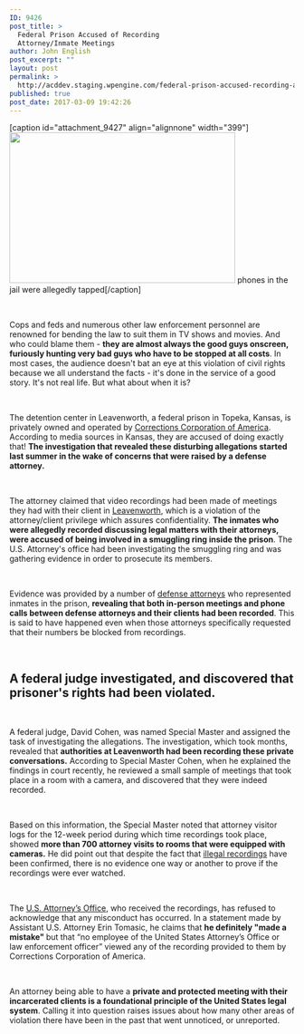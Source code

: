 ```yaml
---
ID: 9426
post_title: >
  Federal Prison Accused of Recording
  Attorney/Inmate Meetings
author: John English
post_excerpt: ""
layout: post
permalink: >
  http://acddev.staging.wpengine.com/federal-prison-accused-recording-attorneyinmate-meetings.html
published: true
post_date: 2017-03-09 19:42:26
---
```

[caption id="attachment_9427" align="alignnone" width="399"]<img class=" wp-image-9427" src="http://acddev.staging.wpengine.com/wp-content/uploads/2017/03/phone-1767113_640-300x200.jpg" alt="" width="399" height="266" /> phones in the jail were allegedly tapped[/caption]

&nbsp;

<span style="font-weight: 400">Cops and feds and numerous other law enforcement personnel are renowned for bending the law to suit them in TV shows and movies. And who could blame them - </span><b>they are almost always the good guys onscreen, furiously hunting very bad guys who have to be stopped at all costs</b><span style="font-weight: 400">. In most cases, the audience doesn't bat an eye at this violation of civil rights because we all understand the facts - it's done in the service of a good story. It's not real life. </span>But what about when it is?

&nbsp;

<span style="font-weight: 400">The detention center in Leavenworth, a federal prison in Topeka, Kansas, is privately owned and operated by </span><a href="http://www.cca.com/" target="_blank"><span style="font-weight: 400">Corrections Corporation of America</span></a><span style="font-weight: 400">. According to media sources in Kansas, they are accused of doing exactly that! </span><b>The investigation that revealed these disturbing allegations started last summer in the wake of concerns that were raised by a defense attorney.</b>

&nbsp;

<span style="font-weight: 400">The attorney claimed that video recordings had been made of meetings they had with their client in </span><a href="https://www.bop.gov/locations/institutions/lvn/" target="_blank"><span style="font-weight: 400">Leavenworth</span></a><span style="font-weight: 400">, which is a violation of the attorney/client privilege which assures confidentiality. </span><b>The inmates who were allegedly recorded discussing legal matters with their attorneys, were accused of being involved in a smuggling ring inside the prison</b><span style="font-weight: 400">. The U.S. Attorney's office had been investigating the smuggling ring and was gathering evidence in order to prosecute its members.</span>

&nbsp;

<span style="font-weight: 400">Evidence was provided by a number of <a href="http://acddev.staging.wpengine.com/trial-attorneys.html" target="_blank">defense attorneys</a> who represented inmates in the prison, </span><b>revealing that both in-person meetings and phone calls between defense attorneys and their clients had been recorded</b><span style="font-weight: 400">. This is said to have happened even when those attorneys specifically requested that their numbers be blocked from recordings.</span>

&nbsp;
<h2>A federal judge investigated, and discovered that prisoner's rights had been violated.</h2>
&nbsp;

<span style="font-weight: 400">A federal judge, David Cohen, was named Special Master and assigned the task of investigating the allegations. The investigation, which took months, revealed that </span><b>authorities at Leavenworth had been recording these private conversations.</b><span style="font-weight: 400"> According to Special Master Cohen, when he explained the findings in court recently, he reviewed a small sample of meetings that took place in a room with a camera, and discovered that they were indeed recorded.</span>

&nbsp;

<span style="font-weight: 400">Based on this information, the Special Master noted that attorney visitor logs for the 12-week period during which time recordings took place, showed </span><b>more than 700 attorney visits to rooms that were equipped with cameras.</b><span style="font-weight: 400"> He did point out that despite the fact that <a href="http://acddev.staging.wpengine.com/police-mistakes.html" target="_blank">illegal recordings</a> have been confirmed, there is no evidence one way or another to prove if the recordings were ever watched.</span>

&nbsp;

<span style="font-weight: 400">The <a href="https://www.justice.gov/usao" target="_blank">U.S. Attorney’s Office</a>, who received the recordings, has refused to acknowledge that any misconduct has occurred. In a statement made by Assistant U.S. Attorney Erin Tomasic, he claims that </span><b>he definitely "made a mistake" </b><span style="font-weight: 400">but that “no employee of the United States Attorney’s Office or law enforcement officer” viewed any of the recording provided to them by Corrections Corporation of America.</span>

&nbsp;

<span style="font-weight: 400">An attorney being able to have a </span><b>private and protected meeting with their incarcerated clients is a foundational principle of the United States legal system</b><span style="font-weight: 400">. Calling it into question raises issues about how many other areas of violation there have been in the past that went unnoticed, or unreported.</span>
